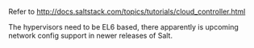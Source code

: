 Refer to http://docs.saltstack.com/topics/tutorials/cloud_controller.html

The hypervisors need to be EL6 based, there apparently is upcoming
network config support in newer releases of Salt.
